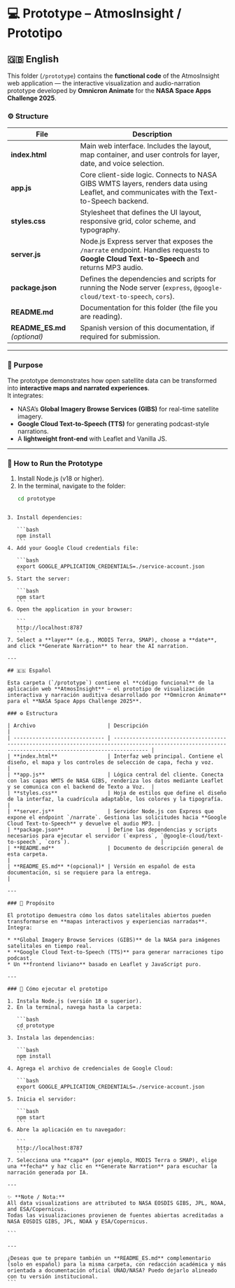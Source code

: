 # 💻 Prototype – AtmosInsight / Prototipo

## 🇬🇧 English

This folder (`/prototype`) contains the **functional code** of the AtmosInsight web application — the interactive visualization and audio-narration prototype developed by **Omnicron Animate** for the **NASA Space Apps Challenge 2025**.

### ⚙️ Structure

| File | Description |
|------|--------------|
| **index.html** | Main web interface. Includes the layout, map container, and user controls for layer, date, and voice selection. |
| **app.js** | Core client-side logic. Connects to NASA GIBS WMTS layers, renders data using Leaflet, and communicates with the Text-to-Speech backend. |
| **styles.css** | Stylesheet that defines the UI layout, responsive grid, color scheme, and typography. |
| **server.js** | Node.js Express server that exposes the `/narrate` endpoint. Handles requests to **Google Cloud Text-to-Speech** and returns MP3 audio. |
| **package.json** | Defines the dependencies and scripts for running the Node server (`express`, `@google-cloud/text-to-speech`, `cors`). |
| **README.md** | Documentation for this folder (the file you are reading). |
| **README_ES.md** *(optional)* | Spanish version of this documentation, if required for submission. |

---

### 🧩 Purpose

The prototype demonstrates how open satellite data can be transformed into **interactive maps and narrated experiences**.  
It integrates:
- NASA’s **Global Imagery Browse Services (GIBS)** for real-time satellite imagery.  
- **Google Cloud Text-to-Speech (TTS)** for generating podcast-style narrations.  
- A **lightweight front-end** with Leaflet and Vanilla JS.  

---

### 🧠 How to Run the Prototype

1. Install Node.js (v18 or higher).  
2. In the terminal, navigate to the folder:
   ```bash
   cd prototype
````

3. Install dependencies:

   ```bash
   npm install
   ```
4. Add your Google Cloud credentials file:

   ```bash
   export GOOGLE_APPLICATION_CREDENTIALS=./service-account.json
   ```
5. Start the server:

   ```bash
   npm start
   ```
6. Open the application in your browser:

   ```
   http://localhost:8787
   ```
7. Select a **layer** (e.g., MODIS Terra, SMAP), choose a **date**, and click **Generate Narration** to hear the AI narration.

---

## 🇪🇸 Español

Esta carpeta (`/prototype`) contiene el **código funcional** de la aplicación web **AtmosInsight** — el prototipo de visualización interactiva y narración auditiva desarrollado por **Omnicron Animate** para el **NASA Space Apps Challenge 2025**.

### ⚙️ Estructura

| Archivo                       | Descripción                                                                                                                                             |
| ----------------------------- | ------------------------------------------------------------------------------------------------------------------------------------------------------- |
| **index.html**                | Interfaz web principal. Contiene el diseño, el mapa y los controles de selección de capa, fecha y voz.                                                  |
| **app.js**                    | Lógica central del cliente. Conecta con las capas WMTS de NASA GIBS, renderiza los datos mediante Leaflet y se comunica con el backend de Texto a Voz.  |
| **styles.css**                | Hoja de estilos que define el diseño de la interfaz, la cuadrícula adaptable, los colores y la tipografía.                                              |
| **server.js**                 | Servidor Node.js con Express que expone el endpoint `/narrate`. Gestiona las solicitudes hacia **Google Cloud Text-to-Speech** y devuelve el audio MP3. |
| **package.json**              | Define las dependencias y scripts necesarios para ejecutar el servidor (`express`, `@google-cloud/text-to-speech`, `cors`).                             |
| **README.md**                 | Documento de descripción general de esta carpeta.                                                                                                       |
| **README_ES.md** *(opcional)* | Versión en español de esta documentación, si se requiere para la entrega.                                                                               |

---

### 🧩 Propósito

El prototipo demuestra cómo los datos satelitales abiertos pueden transformarse en **mapas interactivos y experiencias narradas**.
Integra:

* **Global Imagery Browse Services (GIBS)** de la NASA para imágenes satelitales en tiempo real.
* **Google Cloud Text-to-Speech (TTS)** para generar narraciones tipo podcast.
* Un **frontend liviano** basado en Leaflet y JavaScript puro.

---

### 🧠 Cómo ejecutar el prototipo

1. Instala Node.js (versión 18 o superior).
2. En la terminal, navega hasta la carpeta:

   ```bash
   cd prototype
   ```
3. Instala las dependencias:

   ```bash
   npm install
   ```
4. Agrega el archivo de credenciales de Google Cloud:

   ```bash
   export GOOGLE_APPLICATION_CREDENTIALS=./service-account.json
   ```
5. Inicia el servidor:

   ```bash
   npm start
   ```
6. Abre la aplicación en tu navegador:

   ```
   http://localhost:8787
   ```
7. Selecciona una **capa** (por ejemplo, MODIS Terra o SMAP), elige una **fecha** y haz clic en **Generate Narration** para escuchar la narración generada por IA.

---

✨ **Note / Nota:**
All data visualizations are attributed to NASA EOSDIS GIBS, JPL, NOAA, and ESA/Copernicus.
Todas las visualizaciones provienen de fuentes abiertas acreditadas a NASA EOSDIS GIBS, JPL, NOAA y ESA/Copernicus.

```

---

¿Deseas que te prepare también un **README_ES.md** complementario (solo en español) para la misma carpeta, con redacción académica y más orientada a documentación oficial UNAD/NASA? Puedo dejarlo alineado con tu versión institucional.
```
